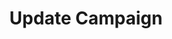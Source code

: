 ---
title: Update Campaign
type: endpoint
category: 639ba2628407100061f5faac
slug: update-campaign
parentDoc: 639ba2658407100061f5faaf
hidden: false
order: 4
---